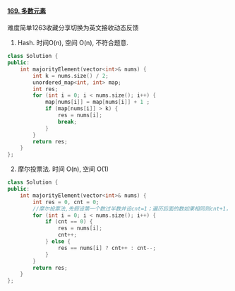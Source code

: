 #### [169. 多数元素](https://leetcode-cn.com/problems/majority-element/)

难度简单1263收藏分享切换为英文接收动态反馈

1. Hash. 时间O(n), 空间 O(n), 不符合题意.

```c++
class Solution {
public:
    int majorityElement(vector<int>& nums) {
        int k = nums.size() / 2;
        unordered_map<int, int> map;
        int res;
        for (int i = 0; i < nums.size(); i++) {
            map[nums[i]] = map[nums[i]] + 1 ;
            if (map[nums[i]] > k) {
                res = nums[i];
                break;
            }
        }
        return res;
    }
};
```

2. 摩尔投票法. 时间 O(n), 空间 O(1)

```c++
class Solution {
public:
    int majorityElement(vector<int>& nums) {
        int res = 0, cnt = 0;
        //摩尔投票法,先假设第一个数过半数并设cnt=1；遍历后面的数如果相同则cnt+1，不同则减一，当cnt为0时则更换新的数字为候选数（成立前提：有出现次数大于n/2的数存在）
        for (int i = 0; i < nums.size(); i++) {
            if (cnt == 0) {
                res = nums[i];
                cnt++;
            } else {
                res == nums[i] ? cnt++ : cnt--;
            }
        }
        return res;
    }
};
```

